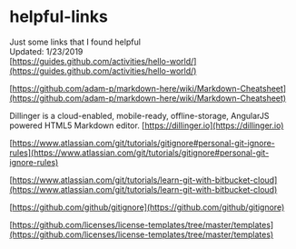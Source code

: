 # helpful-links
Just some links that I found helpful   
Updated: 1/23/2019   
[https://guides.github.com/activities/hello-world/](https://guides.github.com/activities/hello-world/)  

[https://github.com/adam-p/markdown-here/wiki/Markdown-Cheatsheet](https://github.com/adam-p/markdown-here/wiki/Markdown-Cheatsheet)  

Dillinger is a cloud-enabled, mobile-ready, offline-storage, AngularJS powered HTML5 Markdown editor.
[https://dillinger.io](https://dillinger.io)  

[https://www.atlassian.com/git/tutorials/gitignore#personal-git-ignore-rules](https://www.atlassian.com/git/tutorials/gitignore#personal-git-ignore-rules)  

[https://www.atlassian.com/git/tutorials/learn-git-with-bitbucket-cloud](https://www.atlassian.com/git/tutorials/learn-git-with-bitbucket-cloud)  

[https://github.com/github/gitignore](https://github.com/github/gitignore)   

[https://github.com/licenses/license-templates/tree/master/templates](https://github.com/licenses/license-templates/tree/master/templates)   
